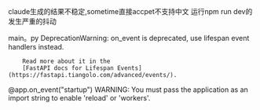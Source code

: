 claude生成的结果不稳定,sometime直接accpet不支持中文 运行npm run dev的发生严重的抖动

main。py
DeprecationWarning:
        on_event is deprecated, use lifespan event handlers instead.

        Read more about it in the
        [FastAPI docs for Lifespan Events](https://fastapi.tiangolo.com/advanced/events/).

  @app.on_event("startup")
WARNING:  You must pass the application as an import string to enable 'reload' or 'workers'.